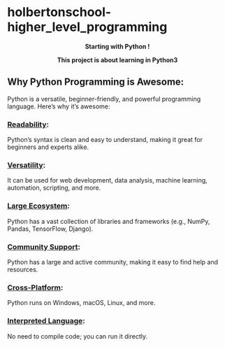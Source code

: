 # holbertonschool-higher_level_programming
<div align="center">
  
**Starting with Python !**
  
**This project is about learning in Python3**
</div>

## Why Python Programming is Awesome:
Python is a versatile, beginner-friendly, and powerful programming language. Here’s why it’s awesome:

### <ins>Readability</ins>: 
  Python’s syntax is clean and easy to understand, making it great for beginners and experts alike.

### <ins>Versatility</ins>: 
  It can be used for web development, data analysis, machine learning, automation, scripting, and more.

### <ins>Large Ecosystem</ins>: 
  Python has a vast collection of libraries and frameworks (e.g., NumPy, Pandas, TensorFlow, Django).

### <ins>Community Support</ins>: 
  Python has a large and active community, making it easy to find help and resources.

### <ins>Cross-Platform</ins>: 
  Python runs on Windows, macOS, Linux, and more.

### <ins>Interpreted Language</ins>: 
  No need to compile code; you can run it directly.
